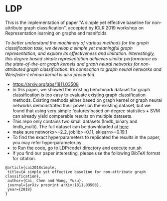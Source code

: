 # LDP
This is the implementation of paper "A simple yet effective baseline for non-attribute graph classification", accepted by ICLR 2019 workshop on Representation learning on graphs and manifolds

*To better understand the machinery of various methods for the graph classification task, we develop a simple yet meaningful graph representation, and explore its effectiveness and limitation.  Interestingly, this degree based simple representation achieves similar performance as the state-of-the-art graph kernels and graph neural networks for non-attributed graph classification. Its connection to graph neural networks and Weisfeiler-Lehman kernel is also presented.*


- https://arxiv.org/abs/1811.03508
- In this paper, we showed the existing benchmark dataset for graph classification is too easy to evaluate existing graph classification methods. Existing methods either based on graph kernel or graph neural networks demonstrated their power on the existing dataset, but we found that using very simple features based on degree statistics + SVM can already yield comparable results on multiple datasets.
- This repo only contains two small datasets (Imdb_binary and Imdb_multi). The full dataset can be downloaded at [here](http://www.mit.edu/~pinary/kdd/)
- make sure networkx>=2.2, joblib>=0.11, sklearn>=0.19.1
- To find the exact hyperparameters to replicated the results in the paper, you may refer hyperparameter.py
- to Run the code, go to LDP/code/ directory and execute run.sh
- If you find our paper interesting, please use the following BibTeX format for citation. 
 
 ```
@article{cai2018simple,
  title={A simple yet effective baseline for non-attribute graph classification},
  author={Cai, Chen and Wang, Yusu},
  journal={arXiv preprint arXiv:1811.03508},
  year={2018}
}
```


